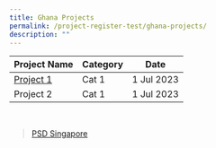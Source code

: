 ```yaml
---
title: Ghana Projects
permalink: /project-register-test/ghana-projects/
description: ""
---
```

|**Project Name**| **Category** |**Date**|
| ------ | ------ | ------ |
| [Project 1](/agreements-signed/Ghana/documents-and-templates-for-download/) <br> | Cat 1   | 1 Jul 2023     |
| Project 2  | Cat 1   | 1 Jul 2023     |
<br>

<div data-show-facepile="false" data-hide-cover="false" data-adapt-container-width="true" data-small-header="false" data-height="100" data-width="250" data-tabs="timeline" data-href="https://www.facebook.com/PSDSingapore" class="fb-page"><blockquote class="fb-xfbml-parse-ignore" cite="https://www.facebook.com/PSDSingapore"><a href="https://www.facebook.com/PSDSingapore">PSD Singapore</a></blockquote></div>
<br>
<div data-hide-cover="false" data-width="380" data-href="https://www.facebook.com/PSDSingapore" data-tab="timeline" class="fb-page"></div>

<div id="fb-root"></div>
<script nonce="1JlYv6yG" src="https://connect.facebook.net/en_GB/sdk.js#xfbml=1&amp;version=v17.0" crossorigin="anonymous" async=""></script>